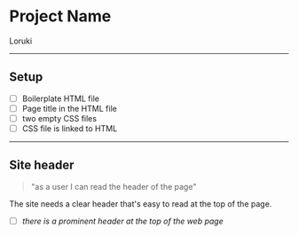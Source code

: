 # Project Name

Loruki

---

## Setup

- [ ] Boilerplate HTML file
- [ ] Page title in the HTML file
- [ ] two empty CSS files
- [ ] CSS file is linked to HTML

---

<!--
  all issues for this user story have a `for: site title` label

  this section can be copy-pasted into an issue on the project board

  you can add more labels to these issues (`html`, `css`, `documentation`, ...)
-->

<!-- issue title -->

## Site header

<!-- user story -->

> "as a user I can read the header of the page"

<!-- detailed description -->

The site needs a clear header that's easy to read at the top of the page.

<!-- acceptance criteria -->

- [ ] _there is a prominent header at the top of the web page_

<!-- code you think you will need -->
